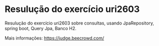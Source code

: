 # Resulução do exercício uri2603

Resulução do exercício uri2603 sobre consultas, usando JpaRepository, spring boot, Query Jpa, Banco H2.

Mais informações: https://judge.beecrowd.com/ 

